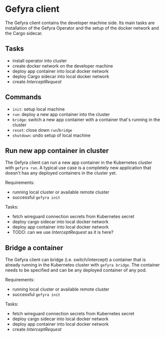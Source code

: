 # Gefyra client
The Gefyra client contains the developer machine side. Its main tasks are installation of the Gefyra Operator and
the setup of the docker network and the Cargo sidecar.

## Tasks
- install operator into cluster
- create docker network on the developer machine
- deploy app container into local docker network
- deploy Cargo sidecar into local docker network
- create _InterceptRequest_

## Commands
- `init`: setup local machine
- `run`: deploy a new app container into the cluster
- `bridge`: switch a new app container with a container that's running in the cluster
- `reset`: close down `run`/`bridge`
- `shutdown`: undo setup of local machine

## Run new app container in cluster
The Gefyra client can run a new app container in the Kubernetes cluster with `gefyra run`. 
A typical use case is a completely new application that doesn't has any deployed containers in the cluster yet.

Requirements:
- running local cluster or available remote cluster
- successful `gefyra init`

Tasks:
- fetch wireguard connection secrets from Kubernetes secret
- deploy cargo sidecar into local docker network
- deploy app container into local docker network
- TODO: can we use _InterceptRequest_ as it is here?

## Bridge a container
The Gefyra client can bridge (i.e. switch/intercept) a container that is already running in the Kubernetes cluster with `gefyra bridge`.
The container needs to be specified and can be any deployed container of any pod.

Requirements:
- running local cluster or available remote cluster
- successful `gefyra init`

Tasks:
- fetch wireguard connection secrets from Kubernetes secret
- deploy cargo sidecar into local docker network
- deploy app container into local docker network
- create _InterceptRequest_ 
